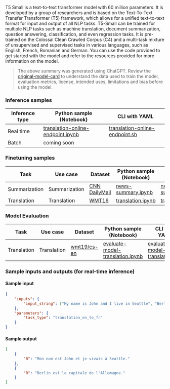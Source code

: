 T5 Small is a text-to-text transformer model with 60 million parameters. It is developed by a group of researchers and is based on the Text-To-Text Transfer Transformer (T5) framework, which allows for a unified text-to-text format for input and output of all NLP tasks. T5-Small can be trained for multiple NLP tasks such as machine translation, document summarization, question answering, classification, and even regression tasks. It is pre-trained on the Colossal Clean Crawled Corpus (C4) and a multi-task mixture of unsupervised and supervised tasks in various languages, such as English, French, Romanian and German. You can use the code provided to get started with the model and refer to the resources provided for more information on the model.

> The above summary was generated using ChatGPT. Review the <a href="https://huggingface.co/t5-small" target="_blank">original-model-card</a> to understand the data used to train the model, evaluation metrics, license, intended uses, limitations and bias before using the model.

### Inference samples

Inference type|Python sample (Notebook)|CLI with YAML
|--|--|--|
Real time|<a href="https://aka.ms/azureml-infer-online-sdk-translation" target="_blank">translation-online-endpoint.ipynb</a>|<a href="https://aka.ms/azureml-infer-online-cli-translation" target="_blank">translation-online-endpoint.sh</a>
Batch | coming soon


### Finetuning samples

Task|Use case|Dataset|Python sample (Notebook)|CLI with YAML
|---|--|--|--|--|
Summarization|Summarization|<a href="https://huggingface.co/datasets/cnn_dailymail" target="_blank">CNN DailyMail</a>|<a href="https://aka.ms/azureml-ft-sdk-news-summary" target="_blank">news-summary.ipynb</a>|<a href="https://aka.ms/azureml-ft-cli-news-summary" target="_blank">news-summary.sh</a>
Translation|Translation|<a href="https://huggingface.co/datasets/cnn_dailymail" target="_blank">WMT16</a>|<a href="https://aka.ms/azureml-ft-sdk-translation" target="_blank">translation.ipynb</a>|<a href="https://aka.ms/azureml-ft-cli-translation" target="_blank">translation.sh</a>


### Model Evaluation

| Task        | Use case    | Dataset                                                            | Python sample (Notebook)                                                        | CLI with YAML                                                                 |
|-------------|-------------|--------------------------------------------------------------------|---------------------------------------------------------------------------------|-------------------------------------------------------------------------------|
| Translation | Translation | <a href="https://huggingface.co/datasets/wmt19/viewer/cs-en/" target="_blank">wmt19/cs-en</a> | <a href="https://aka.ms/azureml-eval-sdk-translation" target="_blank">evaluate-model-translation.ipynb</a> | <a href="https://aka.ms/azureml-eval-cli-translation" target="_blank">evaluate-model-translation.yml</a> |


### Sample inputs and outputs (for real-time inference)

#### Sample input
```json
{
    "inputs": {
        "input_string": ["My name is John and I live in Seattle", "Berlin is the capital of Germany."]
    },
    "parameters": {
        "task_type": "translation_en_to_fr"
    }
}
```

#### Sample output
```json
[
    {
        "0": "Mon nom est John et je vivais à Seattle."
    },
    {
        "0": "Berlin est la capitale de l'Allemagne."
    }
]
```
